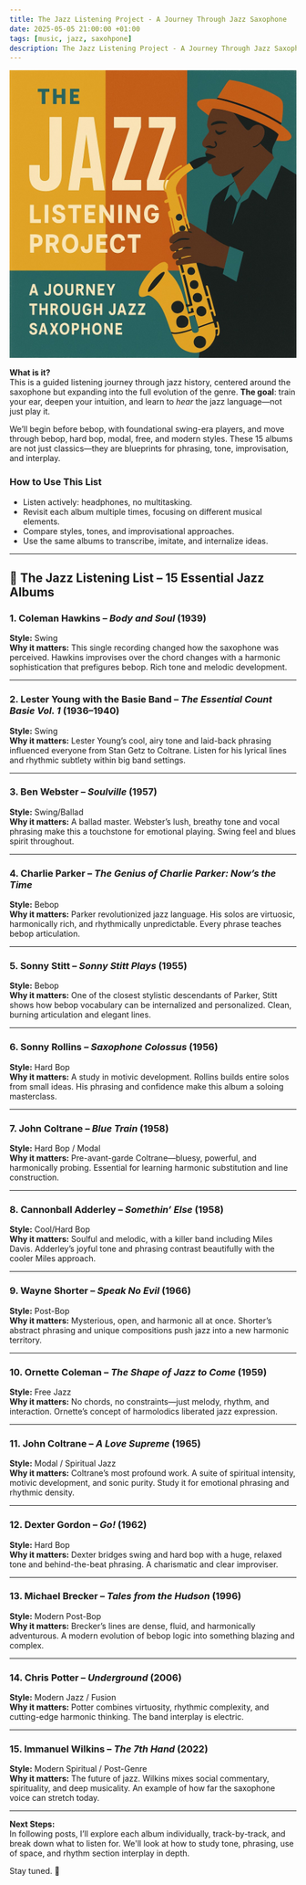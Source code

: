 ```yaml
---
title: The Jazz Listening Project - A Journey Through Jazz Saxophone
date: 2025-05-05 21:00:00 +01:00
tags: [music, jazz, saxohpone]
description: The Jazz Listening Project - A Journey Through Jazz Saxophone
---
```


![The Jazz Listening Project album cover](./The-Jazz-Listening-Project-cover.jpg "The Jazz Listening Project album cover")

**What is it?**  
This is a guided listening journey through jazz history, centered around the saxophone but expanding into the full evolution of the genre. **The goal**: train your ear, deepen your intuition, and learn to *hear* the jazz language—not just play it. 


We’ll begin before bebop, with foundational swing-era players, and move through bebop, hard bop, modal, free, and modern styles. These 15 albums are not just classics—they are blueprints for phrasing, tone, improvisation, and interplay.

### How to Use This List

- Listen actively: headphones, no multitasking.
- Revisit each album multiple times, focusing on different musical elements.
- Compare styles, tones, and improvisational approaches.
- Use the same albums to transcribe, imitate, and internalize ideas.

---

## 🎷 The Jazz Listening List – 15 Essential Jazz Albums

### 1. **Coleman Hawkins – *Body and Soul* (1939)**  
**Style:** Swing  
**Why it matters:** This single recording changed how the saxophone was perceived. Hawkins improvises over the chord changes with a harmonic sophistication that prefigures bebop. Rich tone and melodic development.

---

### 2. **Lester Young with the Basie Band – *The Essential Count Basie Vol. 1* (1936–1940)**  
**Style:** Swing  
**Why it matters:** Lester Young’s cool, airy tone and laid-back phrasing influenced everyone from Stan Getz to Coltrane. Listen for his lyrical lines and rhythmic subtlety within big band settings.

---

### 3. **Ben Webster – *Soulville* (1957)**  
**Style:** Swing/Ballad  
**Why it matters:** A ballad master. Webster’s lush, breathy tone and vocal phrasing make this a touchstone for emotional playing. Swing feel and blues spirit throughout.

---

### 4. **Charlie Parker – *The Genius of Charlie Parker: Now’s the Time***  
**Style:** Bebop  
**Why it matters:** Parker revolutionized jazz language. His solos are virtuosic, harmonically rich, and rhythmically unpredictable. Every phrase teaches bebop articulation.

---

### 5. **Sonny Stitt – *Sonny Stitt Plays* (1955)**  
**Style:** Bebop  
**Why it matters:** One of the closest stylistic descendants of Parker, Stitt shows how bebop vocabulary can be internalized and personalized. Clean, burning articulation and elegant lines.

---

### 6. **Sonny Rollins – *Saxophone Colossus* (1956)**  
**Style:** Hard Bop  
**Why it matters:** A study in motivic development. Rollins builds entire solos from small ideas. His phrasing and confidence make this album a soloing masterclass.

---

### 7. **John Coltrane – *Blue Train* (1958)**  
**Style:** Hard Bop / Modal  
**Why it matters:** Pre-avant-garde Coltrane—bluesy, powerful, and harmonically probing. Essential for learning harmonic substitution and line construction.

---

### 8. **Cannonball Adderley – *Somethin’ Else* (1958)**  
**Style:** Cool/Hard Bop  
**Why it matters:** Soulful and melodic, with a killer band including Miles Davis. Adderley’s joyful tone and phrasing contrast beautifully with the cooler Miles approach.

---

### 9. **Wayne Shorter – *Speak No Evil* (1966)**  
**Style:** Post-Bop  
**Why it matters:** Mysterious, open, and harmonic all at once. Shorter’s abstract phrasing and unique compositions push jazz into a new harmonic territory.

---

### 10. **Ornette Coleman – *The Shape of Jazz to Come* (1959)**  
**Style:** Free Jazz  
**Why it matters:** No chords, no constraints—just melody, rhythm, and interaction. Ornette’s concept of harmolodics liberated jazz expression.

---

### 11. **John Coltrane – *A Love Supreme* (1965)**  
**Style:** Modal / Spiritual Jazz  
**Why it matters:** Coltrane’s most profound work. A suite of spiritual intensity, motivic development, and sonic purity. Study it for emotional phrasing and rhythmic density.

---

### 12. **Dexter Gordon – *Go!* (1962)**  
**Style:** Hard Bop  
**Why it matters:** Dexter bridges swing and hard bop with a huge, relaxed tone and behind-the-beat phrasing. A charismatic and clear improviser.

---

### 13. **Michael Brecker – *Tales from the Hudson* (1996)**  
**Style:** Modern Post-Bop  
**Why it matters:** Brecker’s lines are dense, fluid, and harmonically adventurous. A modern evolution of bebop logic into something blazing and complex.

---

### 14. **Chris Potter – *Underground* (2006)**  
**Style:** Modern Jazz / Fusion  
**Why it matters:** Potter combines virtuosity, rhythmic complexity, and cutting-edge harmonic thinking. The band interplay is electric.

---

### 15. **Immanuel Wilkins – *The 7th Hand* (2022)**  
**Style:** Modern Spiritual / Post-Genre  
**Why it matters:** The future of jazz. Wilkins mixes social commentary, spirituality, and deep musicality. An example of how far the saxophone voice can stretch today.

---

**Next Steps:**  
In following posts, I’ll explore each album individually, track-by-track, and break down what to listen for. We'll look at how to study tone, phrasing, use of space, and rhythm section interplay in depth.

Stay tuned. 🎷
